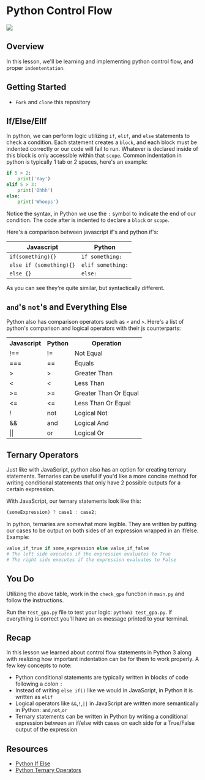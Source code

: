 # Python Control Flow

![](https://upload.wikimedia.org/wikipedia/commons/thumb/d/df/Malayopython_reticulatus%2C_Reticulated_python_-_Kaeng_Krachan_District%2C_Phetchaburi_Province_(47924282891).jpg/1280px-Malayopython_reticulatus%2C_Reticulated_python_-_Kaeng_Krachan_District%2C_Phetchaburi_Province_(47924282891).jpg)

## Overview

In this lesson, we'll be learning and implementing python control flow, and proper `indententation`.

## Getting Started
- `Fork` and `clone` this repository

## If/Else/ElIf

In python, we can perform logic utilizing `if`, `elif`, and `else` statements to check a condition. Each statement creates a `block`, and each block must be indented correctly or our code will fail to run. Whatever is declared inside of this block is only accessible within that `scope`. Common indentation in python is typically 1 tab or 2 spaces, here's an example:

```python
if 5 > 2:
    print('Yay')
elif 5 > 3:
    print('Ohhh')
else:
    print('Whoops')
```

Notice the syntax, in Python we use the `:` symbol to indicate the end of our condition. The code after is indented to declare a `block` or `scope`.

Here's a comparison between javascript if's and python if's:

| Javascript              | Python            |
| ----------------------- | ----------------- |
| `if(something){}`       | `if something:`   |
| `else if (something){}` | `elif something:` |
| `else {}`               | `else:`           |

As you can see they're quite similar, but syntactically different.

## `and`'s `not`'s and Everything Else

Python also has comparison operators such as `<` and `>`. Here's a list of python's comparison and logical operators with their js counterparts:

<table>
    <tr>
        <th>Javascript</th>
        <th>Python</th>
        <th>Operation</th>
    </tr>
    <tr>
        <td>!==</td>
        <td>!=</td>
        <td>Not Equal</td>
    </tr>
    <tr>
        <td>===</td>
        <td>==</td>
        <td>Equals</td>
    </tr>
    <tr>
        <td>></td>
        <td>></td>
        <td>Greater Than</td>
    </tr>
    <tr>
        <td><</td>
        <td><</td>
        <td>Less Than</td>
    </tr>
    <tr>
        <td>>=</td>
        <td>>=</td>
        <td>Greater Than Or Equal</td>
    <tr>
        <td><=</td>
        <td><=</td>
        <td>Less Than Or Equal</td>
    </tr>
    <tr>
        <td>!</td>
        <td>not</td>
        <td>Logical Not</td>
    </tr>
    <tr>
        <td>&&</td>
        <td>and</td>
        <td>Logical And</td>
    </tr>
    <tr>
        <td>||</td>
        <td>or</td>
        <td>Logical Or</td>
    </tr>
</table>

## Ternary Operators
Just like with JavaScript, python also has an option for creating ternary statements. Ternaries can be useful if you'd like a more concise method for writing conditional statements that only have 2 possible outputs for a certain expression.

With JavaScript, our ternary statements look like this:

```js
(someExpression) ? case1 : case2;
```

In python, ternaries are somewhat more legible. They are written by putting our cases to be output on both sides of an expression wrapped in an if/else. Example:

```py
value_if_true if some_expression else value_if_false
# The left side executes if the expression evaluates to True
# The right side executes if the expression evaluates to False
```

## You Do

Utilizing the above table, work in the `check_gpa` function in `main.py` and follow the instructions.

Run the `test_gpa.py` file to test your logic: `python3 test_gpa.py`. If everything is correct you'll have an `ok` message printed to your terminal.

## Recap
In this lesson we learned about control flow statements in Python 3 along with realizing how important indentation can be for them to work properly. A few key concepts to note:
- Python conditional statements are typically written in blocks of code following a colon `:`
- Instead of writing `else if()` like we would in JavaScript, in Python it is written as `elif`
- Logical operators like `&&`,`!`,`||` in JavaScript are written more semantically in Python: `and`,`not`,`or`
- Ternary statements can be written in Python by writing a conditional expression between an if/else with cases on each side for a True/False output of the expression

## Resources
- [Python If Else](https://pythonguides.com/python-if-else/)
- [Python Ternary Operators](https://book.pythontips.com/en/latest/ternary_operators.html)
